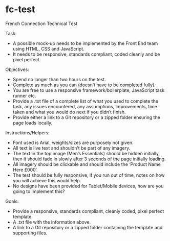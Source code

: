 # fc-test
French Connection Technical Test


Task:
* A possible mock-up needs to be implemented by the Front End team using HTML, CSS and JavaScript.
* It needs to be responsive, standards compliant, coded cleanly and be pixel perfect.

Objectives:
* Spend no longer than two hours on the test.
* Complete as much as you can (doesn’t have to be completed fully).
* You are free to use a responsive framework/boilerplate, JavaScript task runner etc.
* Provide a .txt file of a complete list of what you used to complete the task, any issues encountered, any assumptions, improvements, time taken and what you would do next if you didn’t finish.
* Provide either a link to a Git repository or a zipped folder ensuring the page loads locally.

Instructions/Helpers:
* Font used is Arial, weights/sizes are purposely not given.
* All text is live text and shouldn’t be part of any imagery.
* The text in the top image (Men’s Essentials) should be hidden initially, then it should fade in slowly after 3 seconds of the page initially loading.
* All imagery should be clickable and should include the ‘Product Name Here £000’.
* The test should be fully responsive, if you run out of time, notes on how you will achieve this would help.
* No designs have been provided for Tablet/Mobile devices, how are you going to implement this?

Goals:
* Provide a responsive, standards compliant, cleanly coded, pixel perfect template.
* A .txt file with the information above.
* A link to a Git repository or a zipped folder containing the template and supporting files.

